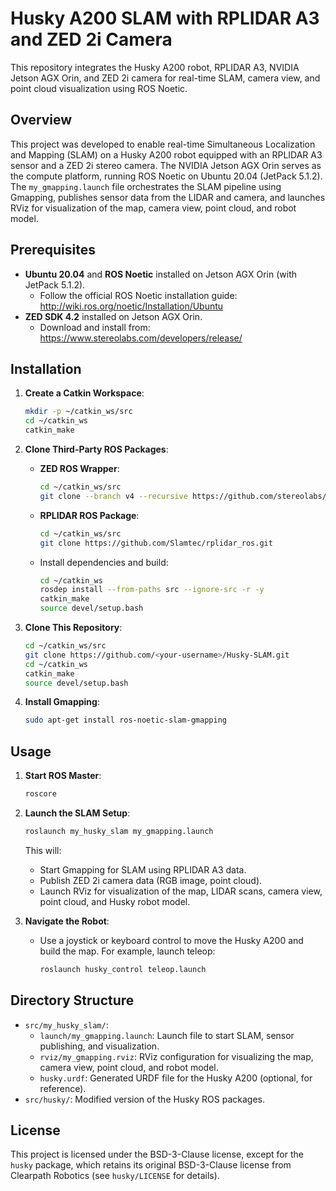 # Husky A200 SLAM with RPLIDAR A3 and ZED 2i Camera

This repository integrates the Husky A200 robot, RPLIDAR A3, NVIDIA Jetson AGX Orin, and ZED 2i camera for real-time SLAM, camera view, and point cloud visualization using ROS Noetic.

## Overview

This project was developed to enable real-time Simultaneous Localization and Mapping (SLAM) on a Husky A200 robot equipped with an RPLIDAR A3 sensor and a ZED 2i stereo camera. The NVIDIA Jetson AGX Orin serves as the compute platform, running ROS Noetic on Ubuntu 20.04 (JetPack 5.1.2). The `my_gmapping.launch` file orchestrates the SLAM pipeline using Gmapping, publishes sensor data from the LIDAR and camera, and launches RViz for visualization of the map, camera view, point cloud, and robot model.

## Prerequisites

- **Ubuntu 20.04** and **ROS Noetic** installed on Jetson AGX Orin (with JetPack 5.1.2).
  - Follow the official ROS Noetic installation guide: http://wiki.ros.org/noetic/Installation/Ubuntu
- **ZED SDK 4.2** installed on Jetson AGX Orin.
  - Download and install from: https://www.stereolabs.com/developers/release/

## Installation

1. **Create a Catkin Workspace**:
   ```bash
   mkdir -p ~/catkin_ws/src
   cd ~/catkin_ws
   catkin_make
   ```

2. **Clone Third-Party ROS Packages**:
   - **ZED ROS Wrapper**:
     ```bash
     cd ~/catkin_ws/src
     git clone --branch v4 --recursive https://github.com/stereolabs/zed-ros-wrapper.git
     ```
   - **RPLIDAR ROS Package**:
     ```bash
     cd ~/catkin_ws/src
     git clone https://github.com/Slamtec/rplidar_ros.git
     ```
   - Install dependencies and build:
     ```bash
     cd ~/catkin_ws
     rosdep install --from-paths src --ignore-src -r -y
     catkin_make
     source devel/setup.bash
     ```

3. **Clone This Repository**:
   ```bash
   cd ~/catkin_ws/src
   git clone https://github.com/<your-username>/Husky-SLAM.git
   cd ~/catkin_ws
   catkin_make
   source devel/setup.bash
   ```

4. **Install Gmapping**:
   ```bash
   sudo apt-get install ros-noetic-slam-gmapping
   ```

## Usage

1. **Start ROS Master**:
   ```bash
   roscore
   ```

2. **Launch the SLAM Setup**:
   ```bash
   roslaunch my_husky_slam my_gmapping.launch
   ```
   This will:
   - Start Gmapping for SLAM using RPLIDAR A3 data.
   - Publish ZED 2i camera data (RGB image, point cloud).
   - Launch RViz for visualization of the map, LIDAR scans, camera view, point cloud, and Husky robot model.

3. **Navigate the Robot**:
   - Use a joystick or keyboard control to move the Husky A200 and build the map. For example, launch teleop:
     ```bash
     roslaunch husky_control teleop.launch
     ```

## Directory Structure

- `src/my_husky_slam/`:
  - `launch/my_gmapping.launch`: Launch file to start SLAM, sensor publishing, and visualization.
  - `rviz/my_gmapping.rviz`: RViz configuration for visualizing the map, camera view, point cloud, and robot model.
  - `husky.urdf`: Generated URDF file for the Husky A200 (optional, for reference).
- `src/husky/`: Modified version of the Husky ROS packages.





## License

This project is licensed under the BSD-3-Clause license, except for the `husky` package, which retains its original BSD-3-Clause license from Clearpath Robotics (see `husky/LICENSE` for details).

